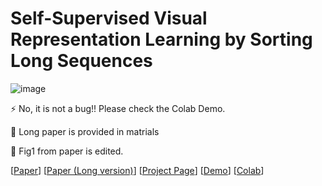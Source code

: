  
# Self-Supervised Visual Representation Learning by Sorting Long Sequences

 
![image](https://github.com/LongOPN/LongOPN/blob/main/LOPN1.JPG)
 
⚡ No, it is not a bug!! Please check the Colab Demo. 

🤔 Long paper is provided in matrials

🔭 Fig1 from paper is edited. 

[[Paper](  )]
[[Paper (Long version)](  )]
[[Project Page]( )]
[[Demo](https://github.com/LongOPN/LongOPN/blob/main/AnonyModel.m4v)]
[[Colab](https://colab.research.google.com/drive/1HHDD_xp1NpododLkbIfXxWsT3AOYgb4n?usp=sharing)]

